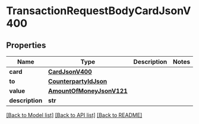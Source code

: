 # TransactionRequestBodyCardJsonV400

## Properties
Name | Type | Description | Notes
------------ | ------------- | ------------- | -------------
**card** | [**CardJsonV400**](CardJsonV400.md) |  | 
**to** | [**CounterpartyIdJson**](CounterpartyIdJson.md) |  | 
**value** | [**AmountOfMoneyJsonV121**](AmountOfMoneyJsonV121.md) |  | 
**description** | **str** |  | 

[[Back to Model list]](../README.md#documentation-for-models) [[Back to API list]](../README.md#documentation-for-api-endpoints) [[Back to README]](../README.md)


